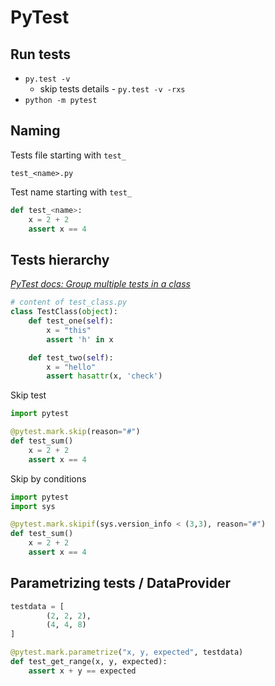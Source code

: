 # PyTest

## Run tests

- `py.test -v`
    - skip tests details - `py.test -v -rxs`
- `python -m pytest`


## Naming

Tests file starting with `test_`
```
test_<name>.py
```

Test name starting with `test_`
```python
def test_<name>:
    x = 2 + 2
    assert x == 4
```

## Tests hierarchy

[_PyTest docs: Group multiple tests in a class_](https://docs.pytest.org/en/latest/getting-started.html#group-multiple-tests-in-a-class)

```python
# content of test_class.py
class TestClass(object):
    def test_one(self):
        x = "this"
        assert 'h' in x

    def test_two(self):
        x = "hello"
        assert hasattr(x, 'check')
```

Skip test

```python
import pytest

@pytest.mark.skip(reason="#")
def test_sum()
    x = 2 + 2
    assert x == 4
```

Skip by conditions

```python
import pytest
import sys

@pytest.mark.skipif(sys.version_info < (3,3), reason="#")
def test_sum()
    x = 2 + 2
    assert x == 4
```

## Parametrizing tests / DataProvider

```python
testdata = [
        (2, 2, 2),
        (4, 4, 8)
]

@pytest.mark.parametrize("x, y, expected", testdata)
def test_get_range(x, y, expected):
    assert x + y == expected
```